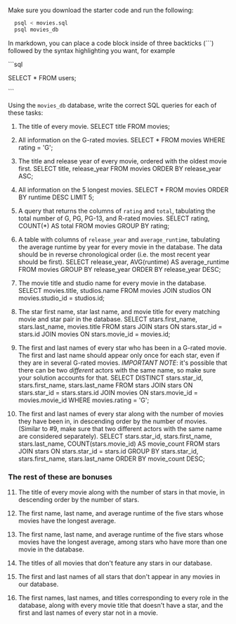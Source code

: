 Make sure you download the starter code and run the following:

```sh
  psql < movies.sql
  psql movies_db
```

In markdown, you can place a code block inside of three backticks (```) followed by the syntax highlighting you want, for example

\```sql

SELECT \* FROM users;

\```

Using the `movies_db` database, write the correct SQL queries for each of these tasks:

1.  The title of every movie.
    SELECT title FROM movies;

2.  All information on the G-rated movies.
    SELECT * FROM movies WHERE rating = 'G';

3.  The title and release year of every movie, ordered with the
    oldest movie first.
    SELECT title, release_year FROM movies ORDER BY release_year ASC;
    
4.  All information on the 5 longest movies.
    SELECT * FROM movies ORDER BY runtime DESC LIMIT 5;

5.  A query that returns the columns of `rating` and `total`,       tabulating the total number of G, PG, PG-13, and R-rated movies.
    SELECT rating, COUNT(*) AS total FROM movies GROUP BY rating;


6.  A table with columns of `release_year` and `average_runtime`,
    tabulating the average runtime by year for every movie in the database. The data should be in reverse chronological order (i.e. the most recent year should be first).
    SELECT release_year, AVG(runtime) AS average_runtime FROM movies GROUP BY release_year ORDER BY release_year DESC;

7.  The movie title and studio name for every movie in the
    database.
    SELECT movies.title, studios.name
    FROM movies
    JOIN studios ON movies.studio_id = studios.id;

8.  The star first name, star last name, and movie title for every
    matching movie and star pair in the database.
    SELECT stars.first_name, stars.last_name, movies.title
    FROM stars
    JOIN stars ON stars.star_id = stars.id
    JOIN movies ON stars.movie_id = movies.id;

9.  The first and last names of every star who has been in a G-rated movie. The first and last name should appear only once for each star, even if they are in several G-rated movies. *IMPORTANT NOTE*: it's possible that there can be two *different* actors with the same name, so make sure your solution accounts for that.
    SELECT DISTINCT stars.star_id, stars.first_name, stars.last_name
    FROM stars
    JOIN stars ON stars.star_id = stars.stars.id
    JOIN movies ON stars.movie_id = movies.movie_id
    WHERE movies.rating = 'G';

10. The first and last names of every star along with the number
    of movies they have been in, in descending order by the number of movies. (Similar to #9, make sure
    that two different actors with the same name are considered separately).
    SELECT stars.star_id, stars.first_name, stars.last_name, COUNT(stars.movie_id) AS movie_count
    FROM stars
    JOIN stars ON stars.star_id = stars.id
    GROUP BY stars.star_id, stars.first_name, stars.last_name
    ORDER BY movie_count DESC;

### The rest of these are bonuses

11. The title of every movie along with the number of stars in
    that movie, in descending order by the number of stars.

12. The first name, last name, and average runtime of the five
    stars whose movies have the longest average.

13. The first name, last name, and average runtime of the five
    stars whose movies have the longest average, among stars who have more than one movie in the database.

14. The titles of all movies that don't feature any stars in our
    database.

15. The first and last names of all stars that don't appear in any movies in our database.

16. The first names, last names, and titles corresponding to every
    role in the database, along with every movie title that doesn't have a star, and the first and last names of every star not in a movie.
